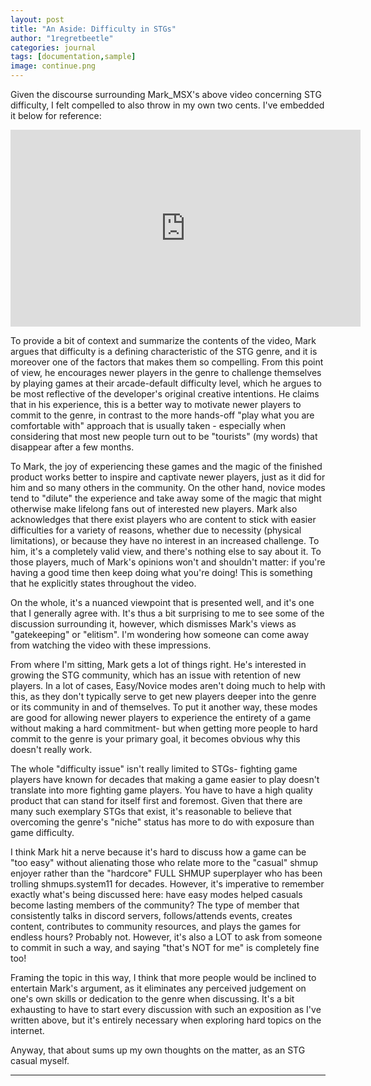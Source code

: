 ```yaml
---
layout: post
title: "An Aside: Difficulty in STGs"
author: "1regretbeetle"
categories: journal
tags: [documentation,sample]
image: continue.png
---
```


Given the discourse surrounding Mark_MSX's above video concerning STG
difficulty, I felt compelled to also throw in my own two cents. I've
embedded it below for reference:

<iframe width="560" height="315" src="https://www.youtube.com/embed/ebIC0o2EXsc" title="YouTube video player" frameborder="0" allow="accelerometer; autoplay; clipboard-write; encrypted-media; gyroscope; picture-in-picture; web-share" allowfullscreen></iframe>

To provide a bit of context and summarize the contents of the video,
Mark argues that difficulty is a defining characteristic of the STG
genre, and it is moreover one of the factors that makes them so
compelling. From this point of view, he encourages newer players in the
genre to challenge themselves by playing games at their arcade-default
difficulty level, which he argues to be most reflective of the
developer's original creative intentions. He claims that in his
experience, this is a better way to motivate newer players to commit to the
genre, in contrast to the more hands-off "play what you are comfortable
with" approach
that is usually taken - especially when considering that most new
people turn out to be "tourists" (my words) that disappear after a few
months. 

To Mark, the joy of experiencing these games and the magic of
the finished product works better to inspire
and captivate newer players, just as it did for him and so many others
in the community. On the other hand, novice modes tend to "dilute" the
experience and take away some of the magic that might otherwise make
lifelong fans out of interested new players. Mark also acknowledges that 
there exist players who are content to stick with easier difficulties 
for a variety of reasons, whether due to necessity (physical
limitations), or because they have no interest in an increased
challenge. To him, it's a completely valid view, and there's nothing
else to say about it. To those players, much of Mark's opinions won't
and shouldn't matter: if you're having a good time then keep doing what
you're doing! This is something that he explicitly states
throughout the video.

On the whole, it's a nuanced viewpoint that is presented well, and it's
one that I generally agree with. It's thus a bit surprising to me to see some of
the discussion surrounding it, however, which dismisses Mark's views as
"gatekeeping" or "elitism". I'm wondering how someone can come away
from watching the video with these impressions.

From where I'm sitting, Mark gets a lot of things right. He's interested
in growing the STG community, which has an issue with retention of new
players. In a lot of cases, Easy/Novice modes aren't doing much to help
with this, as they don't typically serve to get new players deeper into
the genre or its community in and of themselves. To put it another way,
these modes are good for allowing newer players to experience the entirety of a game
without making a hard commitment- but when getting more people to hard
commit to the genre is your primary goal, it becomes obvious why this doesn't
really work. 

The whole "difficulty issue" isn't really limited to STGs-
fighting game players have known for decades that making a game easier
to play doesn't translate into more fighting game players. You have to
have a high quality product that can stand for itself first and
foremost. Given that there are many such exemplary STGs that exist, it's
reasonable to believe that overcoming the genre's "niche" status has
more to do with exposure than game difficulty. 

I think Mark hit a nerve because it's hard to discuss how a game can be
"too easy" without alienating those who relate more to the "casual"
shmup enjoyer rather than the "hardcore" FULL SHMUP superplayer who has
been trolling shmups.system11 for decades. However, it's imperative to
remember exactly what's being discussed here: have easy modes helped
casuals become lasting members of the community? The type of member that
consistently talks in discord servers, follows/attends events, creates
content, contributes to community resources, and plays the
games for endless hours? Probably not. However, it's also a LOT to ask from
someone to commit in such a way, and saying "that's NOT for me" is
completely fine too!

Framing the topic in this way, I think that
more people would be inclined to entertain Mark's argument, 
as it eliminates any perceived judgement on one's own skills or
dedication to the genre when discussing. It's a bit exhausting to have to start every
discussion with such an exposition as I've written above,
but it's entirely necessary when exploring hard topics on the internet. 

Anyway, that about sums up my own thoughts on the matter, as an STG
casual myself. 
  
--- 
